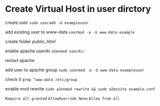 # Create Virtual Host in user dirctory

create user `sudo useradd -m exampleuser`

add existing user to www-data `usermod -a -G www-data example`

create folder *public_html* 

enable apache userdir `a2enmod userdir`

restart apache

add user to apache group `sudo usermod -a -G www-data exampleuser`

check it `grep ^www-data /etc/group`

enable mod rewrite `sudo a2enmod rewrite && sudo a2ensite example.conf`

`Require all granted` `AllowOverride None` `Allow from all` 
